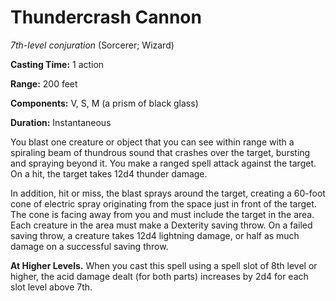 # Thundercrash Cannon
*7th-level conjuration* (Sorcerer; Wizard)

**Casting Time:** 1 action

**Range:** 200 feet

**Components:** V, S, M (a prism of black glass)

**Duration:** Instantaneous

You blast one creature or object that you can see within range with a spiraling beam of thundrous sound that crashes over the target, bursting and spraying beyond it. You make a ranged spell attack against the target. On a hit, the target takes 12d4 thunder damage.

In addition, hit or miss, the blast sprays around the target, creating a 60-foot cone of electric spray originating from the space just in front of the target. The cone is facing away from you and must include the target in the area. Each creature in the area must make a Dexterity saving throw. On a failed saving throw, a creature takes 12d4 lightning damage, or half as much damage on a successful saving throw.

**At Higher Levels.** When you cast this spell using a spell slot of 8th level or higher, the acid damage dealt (for both parts) increases by 2d4 for each slot level above 7th.
